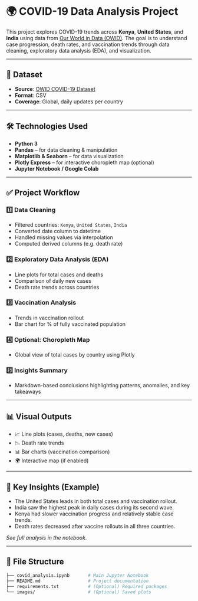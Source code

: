 # 🌍 COVID-19 Data Analysis Project

This project explores COVID-19 trends across **Kenya**, **United States**, and **India** using data from [Our World in Data (OWID)](https://covid.ourworldindata.org). The goal is to understand case progression, death rates, and vaccination trends through data cleaning, exploratory data analysis (EDA), and visualization.

---

## 📁 Dataset

- **Source**: [OWID COVID-19 Dataset](https://covid.ourworldindata.org/data/owid-covid-data.csv)
- **Format**: CSV
- **Coverage**: Global, daily updates per country

---

## 🛠️ Technologies Used

- **Python 3**
- **Pandas** – for data cleaning & manipulation  
- **Matplotlib & Seaborn** – for data visualization  
- **Plotly Express** – for interactive choropleth map (optional)
- **Jupyter Notebook / Google Colab**

---

## ✅ Project Workflow

### 1️⃣ Data Cleaning
- Filtered countries: `Kenya`, `United States`, `India`
- Converted date column to datetime
- Handled missing values via interpolation
- Computed derived columns (e.g. death rate)

### 2️⃣ Exploratory Data Analysis (EDA)
- Line plots for total cases and deaths
- Comparison of daily new cases
- Death rate trends across countries

### 3️⃣ Vaccination Analysis
- Trends in vaccination rollout
- Bar chart for % of fully vaccinated population

### 4️⃣ Optional: Choropleth Map
- Global view of total cases by country using Plotly

### 5️⃣ Insights Summary
- Markdown-based conclusions highlighting patterns, anomalies, and key takeaways

---

## 📊 Visual Outputs

- 📈 Line plots (cases, deaths, new cases)
- 📉 Death rate trends
- 📊 Bar charts (vaccination comparison)
- 🌍 Interactive map (if enabled)

---

## 📌 Key Insights (Example)

- The United States leads in both total cases and vaccination rollout.
- India saw the highest peak in daily cases during its second wave.
- Kenya had slower vaccination progress and relatively stable case trends.
- Death rates decreased after vaccine rollouts in all three countries.

*See full analysis in the notebook.*

---

## 📂 File Structure

```bash
├── covid_analysis.ipynb       # Main Jupyter Notebook
├── README.md                  # Project documentation
├── requirements.txt           # (Optional) Required packages
└── images/                    # (Optional) Saved plots
